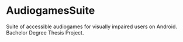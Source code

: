 # AudiogamesSuite
Suite of accessible audiogames for visually impaired users on Android. Bachelor Degree Thesis Project.
